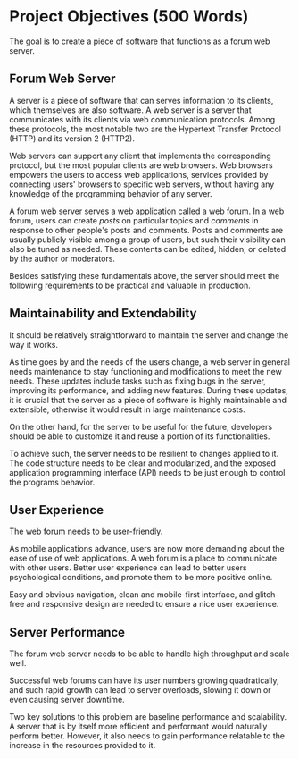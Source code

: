 # Project Objectives (500 Words)

<!-- What are the key goals of the project? -->

The goal is to create a piece of software that functions as a forum web server.

## Forum Web Server

A server is a piece of software that can serves information to its clients,
which themselves are also software.
A web server is a server that communicates with its clients via web
communication protocols.
Among these protocols,
the most notable two are the Hypertext Transfer Protocol (HTTP) and its version
2 (HTTP2).

Web servers can support any client that implements the corresponding protocol,
but the most popular clients are web browsers.
Web browsers empowers the users to access web applications,
services provided by connecting users' browsers to specific web servers,
without having any knowledge of the programming behavior of any server.

A forum web server serves a web application called a web forum.
In a web forum,
users can create *posts* on particular topics and *comments* in response to
other people's posts and comments.
Posts and comments are usually publicly visible among a group of users,
but such their visibility can also be tuned as needed.
These contents can be edited, hidden, or deleted by the author or moderators.

Besides satisfying these fundamentals above,
the server should meet the following requirements to be practical and valuable
in production.

## Maintainability and Extendability

It should be relatively straightforward to maintain the server and change the
way it works.

As time goes by and the needs of the users change,
a web server in general needs maintenance to stay functioning and
modifications to meet the new needs.
These updates include tasks such as fixing bugs in the server,
improving its performance, and adding new features.
During these updates,
it is crucial that the server as a piece of software is highly maintainable
and extensible,
otherwise it would result in large maintenance costs.

On the other hand,
for the server to be useful for the future,
developers should be able to customize it and reuse a portion of its
functionalities.

To achieve such,
the server needs to be resilient to changes applied to it.
The code structure needs to be clear and modularized,
and the exposed application programming interface (API) needs to be just
enough to control the programs behavior.

## User Experience

The web forum needs to be user-friendly.

As mobile applications advance,
users are now more demanding about the ease of use of web applications.
A web forum is a place to communicate with other users.
Better user experience can lead to better users psychological conditions,
and promote them to be more positive online.

Easy and obvious navigation,
clean and mobile-first interface,
and glitch-free and responsive design are needed to ensure a nice user
experience.

## Server Performance

The forum web server needs to be able to handle high throughput and scale well.

Successful web forums can have its user numbers growing quadratically,
and such rapid growth can lead to server overloads,
slowing it down or even causing server downtime.

Two key solutions to this problem are baseline performance and scalability.
A server that is by itself more efficient and performant would naturally
perform better.
However, it also needs to gain performance relatable to the increase in
the resources provided to it.
